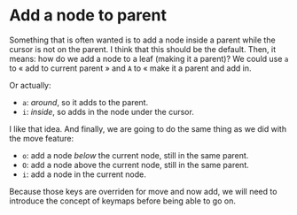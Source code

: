 # Add a node to parent

Something that is often wanted is to add a node inside a parent while the cursor is not on the parent. I think that this
should be the default. Then, it means: how do we add a node to a leaf (making it a parent)? We could use `a` to « add to
current parent » and `A` to « make it a parent and add in.

Or actually:

- `a`: _around_, so it adds to the parent.
- `i`: _inside_, so adds in the node under the cursor.

I like that idea. And finally, we are going to do the same thing as we did with the move feature:

- `o`: add a node _below_ the current node, still in the same parent.
- `O`: add a node above the current node, still in the same parent.
- `i`: add a node in the current node.

Because those keys are overriden for move and now add, we will need to introduce the concept of keymaps before being
able to go on.
